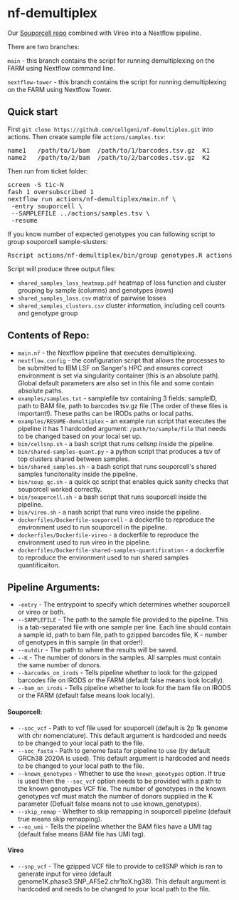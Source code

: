 # nf-demultiplex
Our [Souporcell repo](https://github.com/cellgeni/souporcell) combined with Vireo into a Nextflow pipeline.

There are two branches:

`main` - this branch contains the script for running demultiplexing on the FARM using Nextflow command line.

`nextflow-tower` - this branch contains the script for running demultiplexing on the FARM using Nextflow Tower.

## Quick start
First `git clone https://github.com/cellgeni/nf-demultiplex.git` into actions. Then create sample file `actions/samples.tsv`:
<pre>
name1	/path/to/1/bam	/path/to/1/barcodes.tsv.gz  K1
name2	/path/to/2/bam	/path/to/2/barcodes.tsv.gz  K2
</pre>

Then run from ticket folder:
<pre>
screen -S tic-N
fash 1 oversubscribed 1
nextflow run actions/nf-demultiplex/main.nf \
 -entry souporcell \
 --SAMPLEFILE ../actions/samples.tsv \
 -resume
</pre>


If you know number of expected genotypes you can following script to group souporcell sample-slusters:
<pre>
Rscript actions/nf-demultiplex/bin/group_genotypes.R actions/samples.tsv demultiplex-results/souporcell number_of_genotypes
</pre>
Script will produce three output files:
* `shared_samples_loss_heatmap.pdf` heatmap of loss function and cluster grouping by sample (columns) and genotypes (rows)
* `shared_samples_loss.csv` matrix of pairwise losses
* `shared_samples_clusters.csv` cluster information, including cell counts and genotype group

## Contents of Repo:
* `main.nf` - the Nextflow pipeline that executes demultiplexing.
* `nextflow.config` - the configuration script that allows the processes to be submitted to IBM LSF on Sanger's HPC and ensures correct environment is set via singularity container (this is an absolute path). Global default parameters are also set in this file and some contain absolute paths.
* `examples/samples.txt` - samplefile tsv containing 3 fields: sampleID, path to BAM file, path to barcodes tsv.gz file (The order of these files is important!). These paths can be IRODs paths or local paths.
* `examples/RESUME-demultiplex` - an example run script that executes the pipeline it has 1 hardcoded argument: `/path/to/sample/file` that needs to be changed based on your local set up.
* `bin/cellsnp.sh` - a bash script that runs cellsnp inside the pipeline.
* `bin/shared-samples-quant.py` - a python script that produces a tsv of top clusters shared between samples.
* `bin/shared_samples.sh` - a bash script that runs souporcell's shared samples funcitonality inside the pipeline.
* `bin/soup_qc.sh` - a quick qc script that enables quick sanity checks that souporcell worked correctly.
* `bin/souporcell.sh` - a bash script that runs souporcell inside the pipeline.
* `bin/vireo.sh` - a nash script that runs vireo inside the pipeline.
* `dockerfiles/Dockerfile-souporcell` - a dockerfile to reproduce the environment used to run souporcell in the pipeline.
* `dockerfiles/Dockerfile-vireo` - a dockerfile to reproduce the environment used to run vireo in the pipeline.
* `dockerfiles/Dockerfile-shared-samples-quantification` - a dockerfile to reproduce the environment used to run shared samples quantificaiton.

## Pipeline Arguments:
* `-entry` - The entrypoint to specify which determines whether souporcell or vireo or both.
* `--SAMPLEFILE` - The path to the sample file provided to the pipeline. This is a tab-separated file with one sample per line. Each line should contain a sample id, path to bam file, path to gzipped barcodes file, K - number of genotypes in this sample (in that order!).
* `--outdir` - The path to where the results will be saved.
* `--K` - The number of donors in the samples. All samples must contain the same number of donors.
* `--barcodes_on_irods` - Tells pipeline whether to look for the gzipped barcodes file on IRODS or the FARM (default false means look locally).
* `--bam_on_irods` - Tells pipeline whether to look for the bam file on IRODS or the FARM (default false means look locally).
#### Souporcell:
* `--soc_vcf` - Path to vcf file used for souporcell (default is 2p 1k genome with chr nomenclature). This default argument is hardcoded and needs to be changed to your local path to the file. 
* `--soc_fasta` - Path to  genome fasta for pipeline to use (by default GRCh38 2020A is used). This default argument is hardcoded and needs to be changed to your local path to the file. 
* `--known_genotypes` - Whether to use the `known_genotypes` option. If true is used then the `--soc_vcf` option needs to be provided with a path to the known genotypes VCF file. The number of genotypes in the known genotypes vcf must match the number of donors supplied in the K parameter (Defualt false means not to use known_genotypes).
* `--skip_remap` - Whether to skip remapping in souporcell pipeline (default true means skip remapping).
* `--no_umi` - Tells the pipeline whether the BAM files have a UMI tag (default false means BAM file has UMI tag).
#### Vireo
* `--snp_vcf` - The gzipped VCF file to provide to cellSNP which is ran to generate input for vireo (default genome1K.phase3.SNP_AF5e2.chr1toX.hg38). This default argument is hardcoded and needs to be changed to your local path to the file. 
